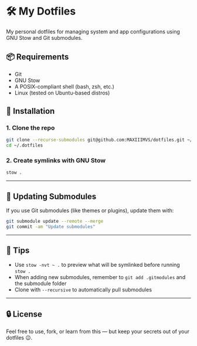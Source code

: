 # 🛠️ My Dotfiles

My personal dotfiles for managing system and app configurations using GNU Stow and Git submodules.

## 📦 Requirements

- Git
- GNU Stow
- A POSIX-compliant shell (bash, zsh, etc.)
- Linux (tested on Ubuntu-based distros)

## 🚀 Installation

### 1. Clone the repo

```bash
git clone --recurse-submodules git@github.com:MAXIIIMVS/dotfiles.git ~/.dotfiles
cd ~/.dotfiles
```

### 2. Create symlinks with GNU Stow

```bash
stow .
```

---

## 🔄 Updating Submodules

If you use Git submodules (like themes or plugins), update them with:

```bash
git submodule update --remote --merge
git commit -am "Update submodules"
```

---

## 🧠 Tips

- Use `stow -nvt ~ .` to preview what will be symlinked before running `stow .`
- When adding new submodules, remember to `git add .gitmodules` and the submodule folder
- Clone with `--recursive` to automatically pull submodules

---

## 🔒 License

Feel free to use, fork, or learn from this — but keep your secrets out of your dotfiles 😉.
